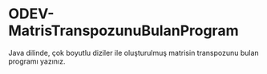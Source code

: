 # ODEV-MatrisTranspozunuBulanProgram
Java dilinde, çok boyutlu diziler ile oluşturulmuş matrisin transpozunu bulan programı yazınız.

